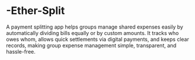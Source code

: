 # -Ether-Split
A payment splitting app helps groups manage shared expenses easily by automatically dividing bills equally or by custom amounts. It tracks who owes whom, allows quick settlements via digital payments, and keeps clear records, making group expense management simple, transparent, and hassle-free.
